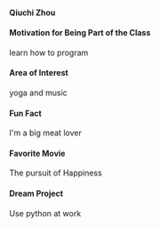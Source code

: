 #### Qiuchi Zhou

#### Motivation for Being Part of the Class 
learn how to program

#### Area of Interest 
yoga and music

#### Fun Fact
I'm a big meat lover

#### Favorite Movie 
The pursuit of Happiness 

#### Dream Project 
Use python at work 
